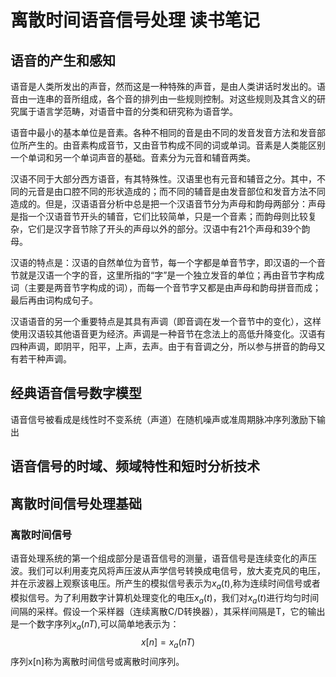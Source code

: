 # 离散时间语音信号处理 读书笔记

## 语音的产生和感知

语音是人类所发出的声音，然而这是一种特殊的声音，是由人类讲话时发出的。语音由一连串的音所组成，各个音的排列由一些规则控制。对这些规则及其含义的研究属于语言学范畴，对语音中音的分类和研究称为语音学。

语音中最小的基本单位是音素。各种不相同的音是由不同的发音发音方法和发音部位所产生的。由音素构成音节，又由音节构成不同的词或单词。音素是人类能区别一个单词和另一个单词声音的基础。音素分为元音和辅音两类。

汉语不同于大部分西方语音，有其特殊性。汉语里也有元音和辅音之分。其中，不同的元音是由口腔不同的形状造成的；而不同的辅音是由发音部位和发音方法不同造成的。但是，汉语语音分析中总是把一个汉语音节分为声母和韵母两部分：声母是指一个汉语音节开头的辅音，它们比较简单，只是一个音素；而韵母则比较复杂，它们是汉字音节除了开头的声母以外的部分。汉语中有21个声母和39个韵母。

汉语的特点是：汉语的自然单位为音节，每一个字都是单音节字，即汉语的一个音节就是汉语一个字的音，这里所指的“字”是一个独立发音的单位；再由音节字构成词（主要是两音节字构成的词），而每一个音节字又都是由声母和韵母拼音而成；最后再由词构成句子。

汉语语音的另一个重要特点是其具有声调（即音调在发一个音节中的变化），这样使用汉语较其他语音更为经济。声调是一种音节在念法上的高低升降变化。汉语有四种声调，即阴平，阳平，上声，去声。由于有音调之分，所以参与拼音的韵母又有若干种声调。



## 经典语音信号数字模型

语音信号被看成是线性时不变系统（声道）在随机噪声或准周期脉冲序列激励下输出



## 语音信号的时域、频域特性和短时分析技术



## 离散时间信号处理基础

### 离散时间信号

语音处理系统的第一个组成部分是语音信号的测量，语音信号是连续变化的声压波。我们可以利用麦克风将声压波从声学信号转换成电信号，放大麦克风的电压，并在示波器上观察该电压。所产生的模拟信号表示为$x_a(t)$,称为连续时间信号或者模拟信号。为了利用数字计算机处理变化的电压$x_a(t)$，我们对$x_a(t)$进行均匀时间间隔的采样。假设一个采样器（连续离散C/D转换器），其采样间隔是T，它的输出是一个数字序列$x_a(nT)$,可以简单地表示为：
$$
x[n]=x_a(nT)
$$
序列x[n]称为离散时间信号或离散时间序列。

